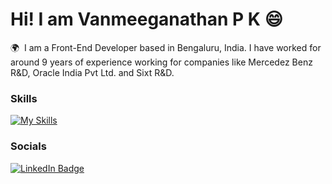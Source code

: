 Hi! I am Vanmeeganathan P K 😄
========================================================================================================================================

🌍  I am a Front-End Developer based in Bengaluru, India. 
I have worked for around 9 years of experience working for companies like Mercedez Benz R&D, Oracle India Pvt Ltd. and Sixt R&D.
<br/>

### Skills

[![My Skills](https://skillicons.dev/icons?i=js,ts,react,html,css,scss,tailwind,graphql,git,docker,wordpress)](https://skillicons.dev) 
<br/>

### Socials

<div id="badges">
  <a href="[https://www.linkedin.com/in/stefan-topalovic-dev/](https://www.linkedin.com/in/vanmeeganathanpk/)">
    <img src="https://img.shields.io/badge/LinkedIn-blue?style=for-the-badge&logo=linkedin&logoColor=white" alt="LinkedIn Badge"/>
  </a>
</div>
